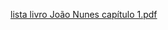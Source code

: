 
[lista livro João Nunes capítulo 1.pdf](https://github.com/Anabmlivia/laboratorio/files/9795129/lista.livro.Joao.Nunes.capitulo.1.pdf)
